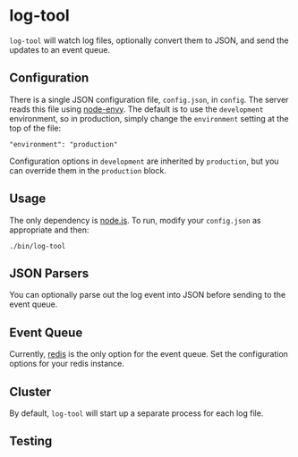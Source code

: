 # log-tool

`log-tool` will watch log files, optionally convert them to JSON, and send the updates to an event queue.

## Configuration

There is a single JSON configuration file, `config.json`, in `config`. The server reads this file using [node-envy](https://github.com/eliOcs/node-envy). The default is to use the `development` environment, so in production, simply change the `environment` setting at the top of the file:

    "environment": "production"

Configuration options in `development` are inherited by `production`, but you can override them in the `production` block.

## Usage

The only dependency is [node.js](http://nodejs.org/). To run, modify your `config.json` as appropriate and then:

    ./bin/log-tool

## JSON Parsers

You can optionally parse out the log event into JSON before sending to the event queue.

## Event Queue

Currently, [redis](http://redis.io/) is the only option for the event queue. Set the configuration options for your redis instance.

## Cluster

By default, `log-tool` will start up a separate process for each log file.

## Testing

